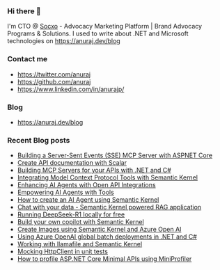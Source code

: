 ### Hi there 👋

I'm CTO @ [Socxo](https://www.socxo.com/) - Advocacy Marketing Platform | Brand Advocacy Programs &amp; Solutions. I used to write about .NET and Microsoft technologies on https://anuraj.dev/blog

### Contact me
* https://twitter.com/anuraj
* https://github.com/anuraj
* https://www.linkedin.com/in/anurajp/

### Blog
* https://anuraj.dev/blog

### Recent Blog posts
<!-- BLOGPOSTS:START -->
- [Building a Server-Sent Events (SSE) MCP Server with ASPNET Core](https://anuraj.dev/blog/building-a-server-sent-events-sse-mcp-server-with-aspnetcore/)
- [Create API documentation with Scalar](https://anuraj.dev/blog/create-api-documentation-with-scalar/)
- [Building MCP Servers for your APIs with .NET and C#](https://anuraj.dev/blog/building-mcp-servers-for-your-apis/)
- [Integrating Model Context Protocol Tools with Semantic Kernel](https://anuraj.dev/blog/integrating-model-context-protocol-tools-with-semantic-kernel/)
- [Enhancing AI Agents with Open API Integrations](https://anuraj.dev/blog/enhancing-ai-agents-with-open-api/)
- [Empowering AI Agents with Tools](https://anuraj.dev/blog/empowering-ai-agents-with-tools/)
- [How to create an AI Agent using Semantic Kernel](https://anuraj.dev/blog/how-to-create-an-agent-using-semantic-kernel/)
- [Chat with your data - Semantic Kernel powered RAG application](https://anuraj.dev/blog/chat-with-your-data-semantic-kernel-powered-rag-application/)
- [Running DeepSeek-R1 locally for free](https://anuraj.dev/blog/run-deepseek-r1-locally-for-free/)
- [Build your own copilot with Semantic Kernel](https://anuraj.dev/blog/build-your-own-copilot-with-semantic-kernel/)
- [Create Images using Semantic Kernel and Azure Open AI](https://anuraj.dev/blog/create-images-using-semantic-kernel-and-azure-openai/)
- [Using Azure OpenAI global batch deployments in .NET and C#](https://anuraj.dev/blog/azure-openai-global-batch-deployment-in-dotnet/)
- [Working with llamafile and Semantic Kernel](https://anuraj.dev/blog/working-with-llamafile-and-semantic-kernel/)
- [Mocking HttpClient in unit tests](https://anuraj.dev/blog/mocking-httpclient-in-unit-tests/)
- [How to profile ASP.NET Core Minimal APIs using MiniProfiler](https://anuraj.dev/blog/how-to-profile-aspnet-core-minimal-apis-using-miniprofiler/)
<!-- BLOGPOSTS:END -->

